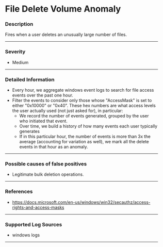 # File Delete Volume Anomaly
### Description

Fires when a user deletes an unusually large number of files.

-------------------
### Severity

- Medium

-------------------
### Detailed Information

- Every hour, we aggregate windows event logs to search for file access events over the past one hour.
- Filter the events to consider only those whose "AccessMask" is set to either "0x10000" or "0x40". 
  These hex numbers are what access levels the user actually used (not just asked for), in particular:
    - We record the number of events generated, grouped by the user who initiated that event. 
    - Over time, we build a history of how many events each user typically generates
    - If in this particular hour, the number of events is more than 3x the average (accounting for variation as well), we mark all the delete events in that hour as an anomaly.

-------------------
### Possible causes of false positives

- Legitimate bulk deletion operations.

-------------------
### References

- https://docs.microsoft.com/en-us/windows/win32/secauthz/access-rights-and-access-masks

-------------------
### Supported Log Sources

- windows logs

-------------------
